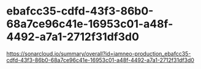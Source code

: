 # ebafcc35-cdfd-43f3-86b0-68a7ce96c41e-16953c01-a48f-4492-a7a1-2712f31df3d0
https://sonarcloud.io/summary/overall?id=iamneo-production_ebafcc35-cdfd-43f3-86b0-68a7ce96c41e-16953c01-a48f-4492-a7a1-2712f31df3d0
